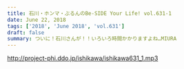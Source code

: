 ```yaml
---
title: 石川・ホンマ・ぶるんのBe-SIDE Your Life! vol.631-1
date: June 22, 2018
tags: ['2018', 'June 2018', 'vol.631']
draft: false
summary: ついに！石川さんが！！いろいろ時間かかりますよね…MIURA
---
```


http://project-phi.ddo.jp/ishikawa/ishikawa631_1.mp3